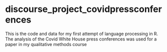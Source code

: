 # discourse_project_covidpressconferences
This is the code and data for my first attempt of language processing in R. The analysis of the Covid White House press conferences was used for a paper in my qualitative methods course
